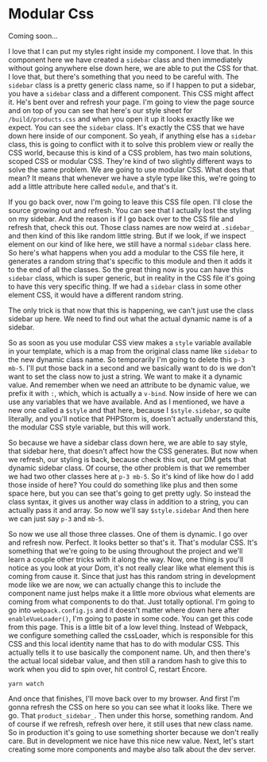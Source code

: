 # Modular Css

Coming soon...

I love that I can put my styles right inside my component. I love that. In this
component here we have created a `sidebar` class and then immediately without going
anywhere else down here, we are able to put the CSS for that. I love that, but
there's something that you need to be careful with. The `sidebar` class is a pretty
generic class name, so if I happen to put a sidebar, you have a `sidebar` class and a
different component. This CSS might affect it. He's bent over and refresh your page.
I'm going to view the page source and on top of you can see that here's our style
sheet for `/build/products.css` and when you open it up it looks exactly like we
expect. You can see the `sidebar` class. It's exactly the CSS that we have down here
inside of our component. So yeah, if anything else has a `sidebar` class, this is going
to conflict with it to solve this problem view or really the CSS world, because this
is kind of a CSS problem, has two main solutions, scoped CSS or modular CSS. They're
kind of two slightly different ways to solve the same problem. We are going to use
modular CSS. What does that mean? It means that whenever we have a style type like
this, we're going to add a little attribute here called `module`, and that's it.

If you go back over, now I'm going to leave this CSS file open. I'll close the source
growing out and refresh. You can see that I actually lost the styling on my sidebar.
And the reason is if I go back over to the CSS file and refresh that, check this out.
Those class names are now weird at `.sidebar_` and then kind of this like random
little string. But if we look, if we inspect element on our kind of like here, we
still have a normal `sidebar` class here. So here's what happens when you add a modular
to the CSS file here, it generates a random string that's specific to this module and
then it adds it to the end of all the classes. So the great thing now is you can have
this `sidebar` class, which is super generic, but in reality in the CSS file it's going
to have this very specific thing. If we had a `sidebar` class in some other element CSS,
it would have a different random string.

The only trick is that now that this is happening, we can't just use the class
sidebar up here. We need to find out what the actual dynamic name is of a sidebar.

So as soon as you use modular CSS view makes a `style` variable available in your
template, which is a map from the original class name like `sidebar` to the new dynamic
class name. So temporarily I'm going to delete this `p-3 mb-5`. I'll put those back
in a second and we basically want to do is we don't want to set the class now to just
a string. We want to make it a dynamic value. And remember when we need an attribute
to be dynamic value, we prefix it with `:`, which, which is actually a `v-bind`. Now
inside of here we can use any variables that we have available. And as I mentioned,
we have a new one called a `$style` and that here, because I `$style.sidebar`, so
quite literally, and you'll notice that PHPStorm is, doesn't actually understand
this, the modular CSS style variable, but this will work.

So because we have a sidebar class down here, we are able to say style, that sidebar
here, that doesn't affect how the CSS generates. But now when we refresh, our styling
is back, because check this out, our DM gets that dynamic sidebar class. Of course,
the other problem is that we remember we had two other classes here at `p-3 mb-5`.
So it's kind of like how do I add those inside of here? You could do something like
plus and then some space here, but you can see that's going to get pretty ugly. So
instead the class syntax, it gives us another way class in addition to a string, you
can actually pass it and array. So now we'll say `$style.sidebar` And then here we
can just say `p-3` and `mb-5`.

So now we use all those three classes. One of them is dynamic. I go over and refresh
now. Perfect. It looks better so that's it. That's modular CSS. It's something that
we're going to be using throughout the project and we'll learn a couple other tricks
with it along the way. Now, one thing is you'll notice as you look at your Dom, it's
not really clear like what element this is coming from cause it. Since that just has
this random string in development mode like we are now, we can actually change this
to include the component name just helps make it a little more obvious what elements
are coming from what components to do that. Just totally optional. I'm going to go
into `webpack.config.js` and it doesn't matter where down here after 
`enableVueLoader()`, I'm going to paste in some code. You can get this code from this page.
This is a little bit of a low level thing. Instead of Webpack, we configure something
called the cssLoader, which is responsible for this CSS and this local identity name
that has to do with modular CSS. This actually tells it to use basically the
component name. Uh, and then there's the actual local sidebar value, and then still a
random hash to give this to work when you did to spin over, hit control C, restart
Encore.

```terminal-silent
yarn watch
```

And once that finishes, I'll move back over to my browser. And first I'm gonna
refresh the CSS on here so you can see what it looks like. There we go. That
`product_sidebar_`. Then under this horse, something random. And of course if we
refresh, refresh over here, it still uses that new class name. So in production it's
going to use something shorter because we don't really care. But in development we
nice have this nice new value. Next, let's start creating some more components and
maybe also talk about the dev server.

